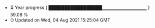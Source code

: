 - ⏳ Year progress { █████████████████▁▁▁▁▁▁▁▁▁▁▁▁▁ } 59.08 %
- ⏰ Updated on Wed, 04 Aug 2021 15:25:04 GMT

